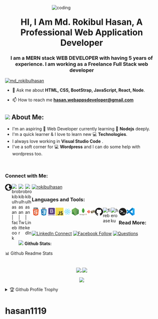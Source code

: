 <img align="right" alt="coding" width="350" src="https://github.com/abhisheknaiidu/abhisheknaiidu/raw/master/code.gif?raw=true">
<h1 align="center">HI, I Am Md. Rokibul Hasan, A Professional Web Application Developer</h1>

<h3 align="center">I am a MERN stack WEB DEVELOPER with having 5 years of experience. I am working as a Freelance Full Stack web developer</h3>

<p align="left"> <a href="https://twitter.com/md_rokibulhasan" target="blank"><img src="https://img.shields.io/twitter/follow/md_rokibulhasan?logo=twitter&style=for-the-badge" alt="md_rokibulhasan" /></a> </p>

- 💬 Ask me about **HTML, CSS, BootStrap, JavaScript, React, Node**.

- 📫 How to reach me **hasan.webappsdeveloper@gmail.com**

## <img src="https://media.giphy.com/media/WUlplcMpOCEmTGBtBW/giphy.gif" width="40"> **About Me:**

- I'm an aspiring 🔭️ Web Developer currently learning 🌱 **Nodejs** deeply.
- I'm a quick learner & I love to learn new 💻 **Technologies**.
- I always love working in **Visual Studio Code** .
- I've a soft corner for 💻 **Wordpress** and I can do some help with wordpress too.

</br>

### Connect with Me:

[<img align="left" alt="rokibulhasan.com" width="22px" src="https://raw.githubusercontent.com/iconic/open-iconic/master/svg/globe.svg" />][portfolio]
[<img align="left" alt="brokibulhasan | facebook" width="22px" src="https://cdn.jsdelivr.net/npm/simple-icons@v3/icons/facebook.svg" />][facebook]
[<img align="left" alt="brokibulhasan | Twitter" width="22px" src="https://cdn.jsdelivr.net/npm/simple-icons@v3/icons/twitter.svg" />][twitter]
[<img align="left" alt="brokibulhasan | LinkedIn" width="22px" src="https://cdn.jsdelivr.net/npm/simple-icons@v3/icons/linkedin.svg" />][linkedin]
<a href="https://www.hackerrank.com/rokibulhasan" target="blank"><img align="center" src="https://cdn.jsdelivr.net/npm/simple-icons@3.0.1/icons/hackerrank.svg" alt="rokibulhasan" height="30" width="40" /></a>
<br />

### Languages and Tools:

<img align="left" alt="HTML5" width="26px" src="https://raw.githubusercontent.com/github/explore/80688e429a7d4ef2fca1e82350fe8e3517d3494d/topics/html/html.png" />
<img align="left" alt="CSS3" width="26px" src="https://raw.githubusercontent.com/github/explore/80688e429a7d4ef2fca1e82350fe8e3517d3494d/topics/css/css.png" />
<img align="left" src="https://raw.githubusercontent.com/devicons/devicon/master/icons/bootstrap/bootstrap-plain-wordmark.svg" alt="bootstrap" width="26px" style="max-width:100%;">
<img align="left" alt="JavaScript" width="26px" src="https://raw.githubusercontent.com/github/explore/80688e429a7d4ef2fca1e82350fe8e3517d3494d/topics/javascript/javascript.png" />
<img align="left" alt="React" width="26px" src="https://raw.githubusercontent.com/github/explore/80688e429a7d4ef2fca1e82350fe8e3517d3494d/topics/react/react.png" />
<img align="left" alt="Node.js" width="26px" src="https://raw.githubusercontent.com/github/explore/80688e429a7d4ef2fca1e82350fe8e3517d3494d/topics/nodejs/nodejs.png" />
<img align="left" src="https://raw.githubusercontent.com/devicons/devicon/master/icons/mongodb/mongodb-original-wordmark.svg" alt="mongodb" width="26px" style="max-width:100%;">
<img align="left" alt="Git" width="26px" src="https://raw.githubusercontent.com/github/explore/80688e429a7d4ef2fca1e82350fe8e3517d3494d/topics/git/git.png" />
<img align="left" alt="GitHub" width="26px" src="https://raw.githubusercontent.com/github/explore/78df643247d429f6cc873026c0622819ad797942/topics/github/github.png" />
<img align="left" src="https://camo.githubusercontent.com/dd4b2422ed3bfc9da88c43d18550375c66f9584327dff7ecc19315ce50b96f07/68747470733a2f2f7777772e766563746f726c6f676f2e7a6f6e652f6c6f676f732f66697265626173652f66697265626173652d69636f6e2e737667" alt="firebase" width="26px" data-canonical-src="https://www.vectorlogo.zone/logos/firebase/firebase-icon.svg" style="max-width:100%;">

<img align="left" src="https://camo.githubusercontent.com/df12cb598044a3f38efc1f45e3580558c324cf8789b79487125044eeebcc4dee/68747470733a2f2f7777772e766563746f726c6f676f2e7a6f6e652f6c6f676f732f6865726f6b752f6865726f6b752d69636f6e2e737667" alt="heroku" width="26px" data-canonical-src="https://www.vectorlogo.zone/logos/heroku/heroku-icon.svg" style="max-width:100%;">

<img align="left" alt="Terminal" width="26px" src="https://raw.githubusercontent.com/github/explore/80688e429a7d4ef2fca1e82350fe8e3517d3494d/topics/terminal/terminal.png" />

<img align="left" alt="Visual Studio Code" width="26px" src="https://raw.githubusercontent.com/github/explore/80688e429a7d4ef2fca1e82350fe8e3517d3494d/topics/visual-studio-code/visual-studio-code.png" />

<br />

### Read More:

[![LinkedIn Connect](https://img.shields.io/badge/%20-Connect-black?color=14171A&labelColor=212121&logo=linkedin&logoColor=ffffff)](https://www.linkedin.com/in/rokibulhasan)
[![Facebook Follow](https://img.shields.io/badge/%20-Follow-black?color=14171A&labelColor=1976d2&logo=facebook&logoColor=ffffff)](https://www.facebook.com/rokibulhasan)
[![Questions](https://img.shields.io/badge/%20-Questions-black?color=14171A&labelColor=fff&logo=stackoverflow&logoColor=0c0d0e26)](https://stackoverflow.com/users/14581496/md-rokibul-hasan)

<img src="https://media.giphy.com/media/ZCN6F3FAkwsyOGU2RS/giphy.gif" width="40"> **Github Stats:**

  <summary>📊 Github Readme Stats</summary>
 </br>
 <p align="center">
  <a href="https://github.com/rokibulhasan">
   <img width="430" align="center" src="https://github-readme-stats.vercel.app/api?username=rokibulhasan&show_icons=true&theme=radical&count_private=true">
  </a>
  <a href="https://github.com/rokibulhasan/github-readme-stats">
    <img align="center" src="https://github-readme-stats.anuraghazra1.vercel.app/api/top-langs/?username=rokibulhasan&layout=compact&theme=radical&langs_count=6" />
  </a>
 </p>
<p align="center">
   <img align="center" src="https://github-readme-streak-stats.herokuapp.com/?user=rokibulhasan&theme=radical&hide_border=true"/>
</p>

<details>
 <summary>🏆 Github Profile Trophy</summary>
 </br>
 <p align="center">
  <a href="https://github.com/ryo-ma/github-profile-trophy">
   <img src="https://github-profile-trophy.vercel.app/?username=rokibulhasan&column=8&theme=darkhub"/>
  </a>
 </p>
</details>

[portfolio]: https://rokibulhasan.xyz
[twitter]: https://twitter.com/md_rokibulhasan
[facebook]: https://www.facebook.com/md.rokibul.hasan.bd
[github]: https://github.com/hasan1119
[linkedin]: https://www.linkedin.com/in/md-rokibul-hasan

# hasan1119
